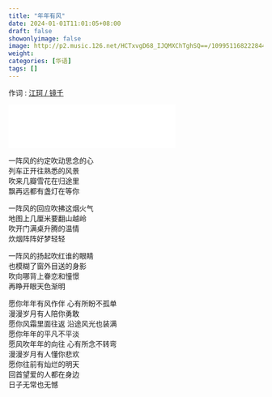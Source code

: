 ```yaml
---
title: "年年有风"
date: 2024-01-01T11:01:05+08:00
draft: false
showonlyimage: false
image: http://p2.music.126.net/HCTxvgD68_IJQMXChTghSQ==/109951168222844546.jpg
weight: 
categories: [华语]
tags: []
---
```


作词 : [江珂 / 镜千](https://music.163.com/#/song?id=2013118134&userid=29382116)
<!--more-->
<iframe frameborder="no" border="0" marginwidth="0" marginheight="0" width=330 height=86 src="//music.163.com/outchain/player?type=2&id=2013118134&auto=1&height=66"></iframe>

一阵风的约定吹动思念的心  
列车正开往熟悉的风景  
吹来几瓣雪花在归途里  
飘再远都有盏灯在等你  

一阵风的回应吹拂这烟火气  
地图上几厘米要翻山越岭  
吹开门满桌升腾的温情  
炊烟阵阵好梦轻轻  

一阵风的扬起吹红谁的眼睛  
也模糊了窗外目送的身影  
吹向哪背上眷恋和憧憬  
再睁开眼天色渐明  

愿你年年有风作伴 心有所盼不孤单  
漫漫岁月有人陪你勇敢  
愿你风霜里面往返 沿途风光也装满  
愿你年年的平凡不平淡  
愿风吹年年的向往 心有所念不转弯  
漫漫岁月有人懂你悲欢  
愿你往前有灿烂的明天  
回首望爱的人都在身边  
日子无常也无憾
